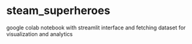 # steam_superheroes
google colab notebook with streamlit interface and fetching dataset for visualization and analytics

